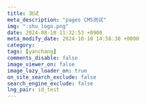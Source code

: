 ```yaml
---
title: 测试
meta_description: "pages CMS测试"
img: ":shu_logo.png"
date: 2024-08-10 11:32:53 +0900
meta_modify_date: 2024-10-10 14:56:30 +0000
category: 
tags: [yanchang]
comments_disable: false
image_viewer_on: false
image_lazy_loader_on: true
on_site_search_exclude: false
search_engine_exclude: false
lng_pair: id_test
---
```

